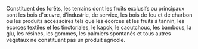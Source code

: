 Constituent des forêts, les terrains dont les fruits
exclu­sifs ou principaux sont les bois d'œuvre, d'industrie, de
service, les bois de feu et de charbon ou les produits accessoires tels
que les écorces et les fruits à tannin, les écorces textiles et les
tinctoriales, le kapok, le caoutchouc, les bambous, la glu, les résines,
les gommes, les palmiers spontanés et tous autres végétaux ne
constituant pas un produit agricole.